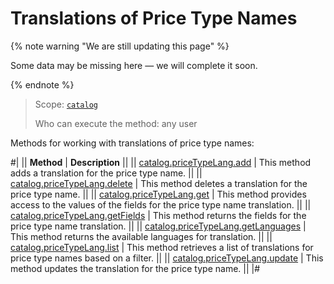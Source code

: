 # Translations of Price Type Names

{% note warning "We are still updating this page" %}

Some data may be missing here — we will complete it soon.

{% endnote %}

> Scope: [`catalog`](../../scopes/permissions.md)
>
> Who can execute the method: any user

Methods for working with translations of price type names:

#|
|| **Method** | **Description** ||
|| [catalog.priceTypeLang.add](./catalog-price-type-lang-add.md) | This method adds a translation for the price type name. ||
|| [catalog.priceTypeLang.delete](./catalog-price-type-lang-delete.md) | This method deletes a translation for the price type name. ||
|| [catalog.priceTypeLang.get](./catalog-price-type-lang-get.md) | This method provides access to the values of the fields for the price type name translation. ||
|| [catalog.priceTypeLang.getFields](./catalog-price-type-lang-get-fields.md) | This method returns the fields for the price type name translation. ||
|| [catalog.priceTypeLang.getLanguages](./catalog-price-type-lang-get-languages.md) | This method returns the available languages for translation. ||
|| [catalog.priceTypeLang.list](./catalog-price-type-lang-list.md) | This method retrieves a list of translations for price type names based on a filter. ||
|| [catalog.priceTypeLang.update](./catalog-price-type-lang-update.md) | This method updates the translation for the price type name. ||
|#